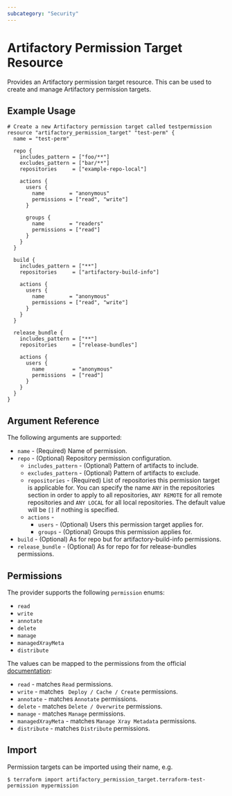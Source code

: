 ```yaml
---
subcategory: "Security"
---
```

# Artifactory Permission Target Resource

Provides an Artifactory permission target resource. This can be used to create and manage Artifactory permission targets.

## Example Usage

```hcl
# Create a new Artifactory permission target called testpermission
resource "artifactory_permission_target" "test-perm" {
  name = "test-perm"

  repo {
    includes_pattern = ["foo/**"]
    excludes_pattern = ["bar/**"]
    repositories     = ["example-repo-local"]

    actions {
      users {
        name        = "anonymous"
        permissions = ["read", "write"]
      }

      groups {
        name        = "readers"
        permissions = ["read"]
      }
    }
  }

  build {
    includes_pattern = ["**"]
    repositories     = ["artifactory-build-info"]

    actions {
      users {
        name        = "anonymous"
        permissions = ["read", "write"]
      }
    }
  }

  release_bundle {
    includes_pattern = ["**"]
    repositories     = ["release-bundles"]

    actions {
      users {
        name         = "anonymous"
        permissions  = ["read"]
      }
    }
  }
}
```

## Argument Reference

The following arguments are supported:

* `name` - (Required) Name of permission.
* `repo` - (Optional) Repository permission configuration.
    * `includes_pattern` - (Optional) Pattern of artifacts to include.
    * `excludes_pattern` - (Optional) Pattern of artifacts to exclude.
    * `repositories` - (Required) List of repositories this permission target is applicable for. You can specify the name `ANY` in the repositories section in order to apply to all repositories, `ANY REMOTE` for all remote repositories and `ANY LOCAL` for all local repositories. The default value will be `[]` if nothing is specified.
    * `actions` -
        * `users` - (Optional) Users this permission target applies for.
        * `groups` - (Optional) Groups this permission applies for.
* `build` - (Optional) As for repo but for artifactory-build-info permissions.
* `release_bundle` - (Optional) As for repo for for release-bundles permissions.

## Permissions

The provider supports the following `permission` enums:

* `read`
* `write`
* `annotate`
* `delete`
* `manage`
* `managedXrayMeta`
* `distribute`

The values can be mapped to the permissions from the official [documentation](https://www.jfrog.com/confluence/display/JFROG/Permissions):

* `read` - matches `Read` permissions.
* `write` - matches ` Deploy / Cache / Create` permissions.
* `annotate` - matches `Annotate` permissions.
* `delete` - matches `Delete / Overwrite` permissions.
* `manage` - matches `Manage` permissions.
* `managedXrayMeta` - matches `Manage Xray Metadata` permissions.
* `distribute` - matches `Distribute` permissions.

## Import

Permission targets can be imported using their name, e.g.

```
$ terraform import artifactory_permission_target.terraform-test-permission mypermission
```
